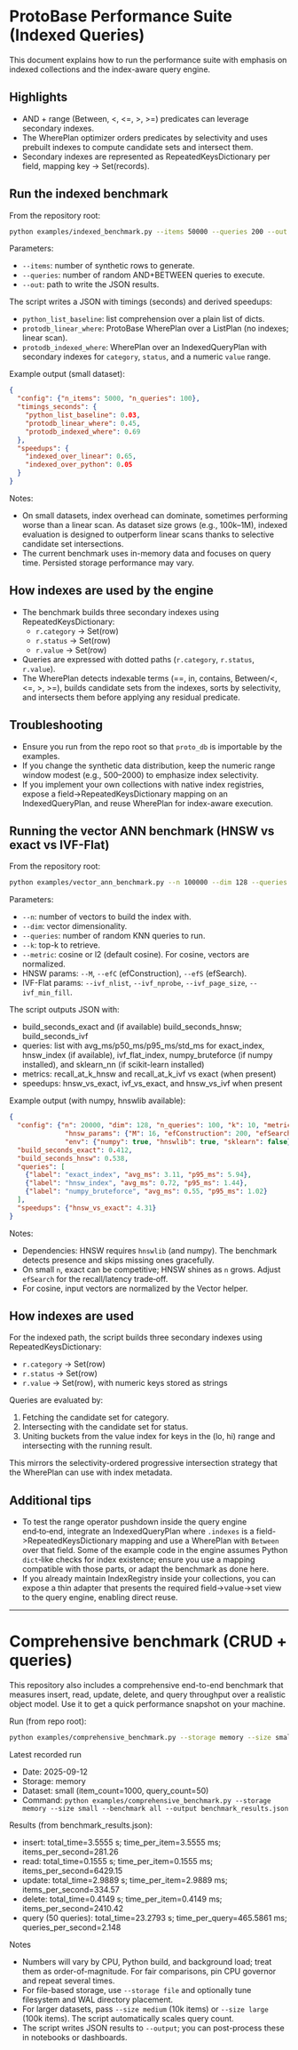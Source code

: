 # ProtoBase Performance Suite (Indexed Queries)

This document explains how to run the performance suite with emphasis on indexed collections and the index-aware query engine.

## Highlights

- AND + range (Between, <, <=, >, >=) predicates can leverage secondary indexes.
- The WherePlan optimizer orders predicates by selectivity and uses prebuilt indexes to compute candidate sets and intersect them.
- Secondary indexes are represented as RepeatedKeysDictionary per field, mapping key -> Set(records).

## Run the indexed benchmark

From the repository root:

```bash
python examples/indexed_benchmark.py --items 50000 --queries 200 --out examples/benchmark_results_indexed.json
```

Parameters:
- `--items`: number of synthetic rows to generate.
- `--queries`: number of random AND+BETWEEN queries to execute.
- `--out`: path to write the JSON results.

The script writes a JSON with timings (seconds) and derived speedups:
- `python_list_baseline`: list comprehension over a plain list of dicts.
- `protodb_linear_where`: ProtoBase WherePlan over a ListPlan (no indexes; linear scan).
- `protodb_indexed_where`: WherePlan over an IndexedQueryPlan with secondary indexes for `category`, `status`, and a numeric `value` range.

Example output (small dataset):

```json
{
  "config": {"n_items": 5000, "n_queries": 100},
  "timings_seconds": {
    "python_list_baseline": 0.03,
    "protodb_linear_where": 0.45,
    "protodb_indexed_where": 0.69
  },
  "speedups": {
    "indexed_over_linear": 0.65,
    "indexed_over_python": 0.05
  }
}
```

Notes:
- On small datasets, index overhead can dominate, sometimes performing worse than a linear scan. As dataset size grows (e.g., 100k–1M), indexed evaluation is designed to outperform linear scans thanks to selective candidate set intersections.
- The current benchmark uses in-memory data and focuses on query time. Persisted storage performance may vary.

## How indexes are used by the engine

- The benchmark builds three secondary indexes using RepeatedKeysDictionary:
  - `r.category` -> Set(row)
  - `r.status` -> Set(row)
  - `r.value` -> Set(row)
- Queries are expressed with dotted paths (`r.category`, `r.status`, `r.value`).
- The WherePlan detects indexable terms (==, in, contains, Between/<, <=, >, >=), builds candidate sets from the indexes, sorts by selectivity, and intersects them before applying any residual predicate.

## Troubleshooting

- Ensure you run from the repo root so that `proto_db` is importable by the examples.
- If you change the synthetic data distribution, keep the numeric range window modest (e.g., 500–2000) to emphasize index selectivity.
- If you implement your own collections with native index registries, expose a field->RepeatedKeysDictionary mapping on an IndexedQueryPlan, and reuse WherePlan for index-aware execution.

## Running the vector ANN benchmark (HNSW vs exact vs IVF-Flat)

From the repository root:

```bash
python examples/vector_ann_benchmark.py --n 100000 --dim 128 --queries 200 --k 10 --out examples/benchmark_results_vectors.json
```

Parameters:
- `--n`: number of vectors to build the index with.
- `--dim`: vector dimensionality.
- `--queries`: number of random KNN queries to run.
- `--k`: top-k to retrieve.
- `--metric`: cosine or l2 (default cosine). For cosine, vectors are normalized.
- HNSW params: `--M`, `--efC` (efConstruction), `--efS` (efSearch).
- IVF-Flat params: `--ivf_nlist`, `--ivf_nprobe`, `--ivf_page_size`, `--ivf_min_fill`.

The script outputs JSON with:
- build_seconds_exact and (if available) build_seconds_hnsw; build_seconds_ivf
- queries: list with avg_ms/p50_ms/p95_ms/std_ms for exact_index, hnsw_index (if available), ivf_flat_index, numpy_bruteforce (if numpy installed), and sklearn_nn (if scikit-learn installed)
- metrics: recall_at_k_hnsw and recall_at_k_ivf vs exact (when present)
- speedups: hnsw_vs_exact, ivf_vs_exact, and hnsw_vs_ivf when present

Example output (with numpy, hnswlib available):

```json
{
  "config": {"n": 20000, "dim": 128, "n_queries": 100, "k": 10, "metric": "cosine",
              "hnsw_params": {"M": 16, "efConstruction": 200, "efSearch": 64},
              "env": {"numpy": true, "hnswlib": true, "sklearn": false}},
  "build_seconds_exact": 0.412,
  "build_seconds_hnsw": 0.538,
  "queries": [
    {"label": "exact_index", "avg_ms": 3.11, "p95_ms": 5.94},
    {"label": "hnsw_index", "avg_ms": 0.72, "p95_ms": 1.44},
    {"label": "numpy_bruteforce", "avg_ms": 0.55, "p95_ms": 1.02}
  ],
  "speedups": {"hnsw_vs_exact": 4.31}
}
```

Notes:
- Dependencies: HNSW requires `hnswlib` (and numpy). The benchmark detects presence and skips missing ones gracefully.
- On small `n`, exact can be competitive; HNSW shines as `n` grows. Adjust `efSearch` for the recall/latency trade‑off.
- For cosine, input vectors are normalized by the Vector helper.

## How indexes are used

For the indexed path, the script builds three secondary indexes using RepeatedKeysDictionary:
- `r.category` -> Set(row)
- `r.status` -> Set(row)
- `r.value` -> Set(row), with numeric keys stored as strings

Queries are evaluated by:
1. Fetching the candidate set for category.
2. Intersecting with the candidate set for status.
3. Uniting buckets from the value index for keys in the (lo, hi) range and intersecting with the running result.

This mirrors the selectivity-ordered progressive intersection strategy that the WherePlan can use with index metadata.

## Additional tips

- To test the range operator pushdown inside the query engine end‑to‑end, integrate an IndexedQueryPlan where `.indexes` is a field->RepeatedKeysDictionary mapping and use a WherePlan with `Between` over that field. Some of the example code in the engine assumes Python `dict`‑like checks for index existence; ensure you use a mapping compatible with those parts, or adapt the benchmark as done here.
- If you already maintain IndexRegistry inside your collections, you can expose a thin adapter that presents the required field->value->set view to the query engine, enabling direct reuse.


---

# Comprehensive benchmark (CRUD + queries)

This repository also includes a comprehensive end-to-end benchmark that measures insert, read, update, delete, and query throughput over a realistic object model. Use it to get a quick performance snapshot on your machine.

Run (from repo root):

```bash
python examples/comprehensive_benchmark.py --storage memory --size small --benchmark all --output benchmark_results.json
```

Latest recorded run
- Date: 2025-09-12
- Storage: memory
- Dataset: small (item_count=1000, query_count=50)
- Command: `python examples/comprehensive_benchmark.py --storage memory --size small --benchmark all --output benchmark_results.json`

Results (from benchmark_results.json):
- insert: total_time=3.5555 s; time_per_item=3.5555 ms; items_per_second=281.26
- read: total_time=0.1555 s; time_per_item=0.1555 ms; items_per_second=6429.15
- update: total_time=2.9889 s; time_per_item=2.9889 ms; items_per_second=334.57
- delete: total_time=0.4149 s; time_per_item=0.4149 ms; items_per_second=2410.42
- query (50 queries): total_time=23.2793 s; time_per_query=465.5861 ms; queries_per_second=2.148

Notes
- Numbers will vary by CPU, Python build, and background load; treat them as order-of-magnitude. For fair comparisons, pin CPU governor and repeat several times.
- For file-based storage, use `--storage file` and optionally tune filesystem and WAL directory placement.
- For larger datasets, pass `--size medium` (10k items) or `--size large` (100k items). The script automatically scales query count.
- The script writes JSON results to `--output`; you can post-process these in notebooks or dashboards.
